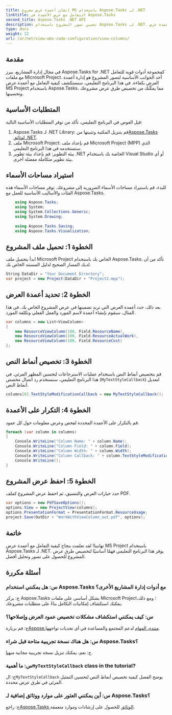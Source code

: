 ```yaml
---
title: إتقان أعمدة عرض مشروع MS باستخدام Aspose.Tasks لـ .NET
linktitle: التعامل مع عرض الأعمدة في Aspose.Tasks
second_title: Aspose.Tasks .NET API
description: تحسين تصور المشروع باستخدام Aspose.Tasks لـ .NET. تعلم كيفية التعامل مع أعمدة عرض MS Project خطوة بخطوة. تعزيز الكفاءة والتخصيص.
type: docs
weight: 12
url: /ar/net/view-wbs-code-configuration/view-columns/
---
```

## مقدمة
في مجال إدارة المشاريع، يبرز Aspose.Tasks for .NET كمجموعة أدوات قوية للتعامل مع ملفات Microsoft Project. أحد الجوانب الأساسية لتصور المشروع هو إدارة أعمدة العرض بكفاءة. في هذا البرنامج التعليمي، سنستكشف كيفية التعامل مع أعمدة عرض MS Project باستخدام Aspose.Tasks، مما يمكّنك من تخصيص طرق عرض مشروعك وتحسينها.
## المتطلبات الأساسية
قبل الغوص في البرنامج التعليمي، تأكد من توفر المتطلبات الأساسية التالية:
1.  Aspose.Tasks لـ .NET Library: قم بتنزيل المكتبة وتثبيتها من[Aspose.Tasks لوثائق .NET](https://reference.aspose.com/tasks/net/).
2. ملف Microsoft Project: قم بإعداد ملف Microsoft Project (MPP) الذي ستستخدمه في هذا البرنامج التعليمي.
3. بيئة التطوير: قم بإعداد بيئة تطوير .NET الخاصة بك باستخدام Visual Studio أو أي بيئة تطوير متكاملة مفضلة أخرى.
## استيراد مساحات الأسماء
للبدء، قم باستيراد مساحات الأسماء الضرورية إلى مشروعك. توفر مساحات الأسماء هذه الفئات والأساليب الأساسية للعمل مع Aspose.Tasks.
```csharp
    using Aspose.Tasks;
    using System;
    using System.Collections.Generic;
    using System.Drawing;
    
    using Aspose.Tasks.Saving;
    using Aspose.Tasks.Visualization;
```
## الخطوة 1: تحميل ملف المشروع
ابدأ بتحميل ملف Microsoft Project الخاص بك باستخدام Aspose.Tasks. تأكد من أن لديك المسار الصحيح لدليل المستند الخاص بك.
```csharp
String DataDir = "Your Document Directory";
var project = new Project(DataDir + "Project2.mpp");
```
## الخطوة 2: تحديد أعمدة العرض
بعد ذلك، حدد أعمدة العرض التي تريد تضمينها في عرض المشروع الخاص بك. في هذا المثال، سنقوم بإنشاء أعمدة لاسم المورد والعمل الفعلي وتكلفة المورد.
```csharp
var columns = new List<ViewColumn>
{
    new ResourceViewColumn(100, Field.ResourceName),
    new ResourceViewColumn(100, Field.ResourceActualWork),
    new ResourceViewColumn(100, Field.ResourceCost)
};
```
## الخطوة 3: تخصيص أنماط النص
قم بتخصيص أنماط النص باستخدام عمليات الاسترجاعات لتحسين المظهر المرئي. في هذا البرنامج التعليمي، سنستخدم رد اتصال مخصص (`MyTextStyleCallback`) لتعديل أنماط النص.
```csharp
columns[0].TextStyleModificationCallback = new MyTextStyleCallback();
```
## الخطوة 4: التكرار على الأعمدة
قم بالتكرار على الأعمدة المحددة لفحص وعرض معلومات حول كل عمود.
```csharp
foreach (var column in columns)
{
    Console.WriteLine("Column Name: " + column.Name);
    Console.WriteLine("Column Field: " + column.Field);
    Console.WriteLine("Column Width: " + column.Width);
    Console.WriteLine("Column Callback: " + column.TextStyleModificationCallback);
    Console.WriteLine();
}
```
## الخطوة 5: احفظ عرض المشروع
حدد خيارات العرض والتنسيق، ثم احفظ عرض المشروع كملف PDF.
```csharp
var options = new PdfSaveOptions();
options.View = new ProjectView(columns);
options.PresentationFormat = PresentationFormat.ResourceUsage;
project.Save(OutDir + "WorkWithViewColumn_out.pdf", options);
```
## خاتمة
تهانينا! لقد تعلمت بنجاح كيفية التعامل مع أعمدة عرض MS Project باستخدام Aspose.Tasks لـ .NET. يوفر هذا البرنامج التعليمي فهمًا أساسيًا لتخصيص طرق عرض المشروع للحصول على تصور وتحليل أفضل.

## أسئلة مكررة
### س: هل يمكنني استخدام Aspose.Tasks مع أدوات إدارة المشاريع الأخرى؟
ج: يركز Aspose.Tasks بشكل أساسي على ملفات Microsoft Project؛ ومع ذلك، يمكنك استكشاف إمكانيات التكامل بناءً على متطلبات مشروعك.
### س: كيف يمكنني استكشاف مشكلات تخصيص عمود العرض وإصلاحها؟
 ج: قم بزيارة[Aspose.منتدى المهام](https://forum.aspose.com/c/tasks/15) لدعم المجتمع والمساعدة في أي تحديات تواجهها.
### س: هل هناك نسخة تجريبية متاحة قبل شراء Aspose.Tasks؟
ج: نعم، يمكنك تنزيل نسخة تجريبية مجانية من[هنا](https://releases.aspose.com/).
###  س: ما أهمية`MyTextStyleCallback` class in the tutorial?
 ج: ال`MyTextStyleCallback` يوضح الفصل كيفية تخصيص أنماط النص لتحسين التمثيل المرئي في طرق عرض محددة.
### س: أين يمكنني العثور على موارد ووثائق إضافية لـ Aspose.Tasks؟
 ج: راجع[Aspose.Tasks الوثائق](https://reference.aspose.com/tasks/net/) للحصول على إرشادات وموارد متعمقة.